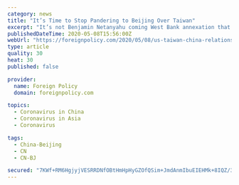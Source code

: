 ```yaml
---
category: news
title: "It’s Time to Stop Pandering to Beijing Over Taiwan"
excerpt: "It’s not Benjamin Netanyahu coming West Bank annexation that’s shocking—it’s Washington’s surprised reaction to it. Berlin’s floundering tells an ominous story about Europe’s technological leadership during the pandemic—and afterward."
publishedDateTime: 2020-05-08T15:56:00Z
webUrl: "https://foreignpolicy.com/2020/05/08/us-taiwan-china-relations-stop-pandering-coronavirus/"
type: article
quality: 30
heat: 30
published: false

provider:
  name: Foreign Policy
  domain: foreignpolicy.com

topics:
  - Coronavirus in China
  - Coronavirus in Asia
  - Coronavirus

tags:
  - China-Beijing
  - CN
  - CN-BJ

secured: "7KWf+RM6HgjyjVESRRDNfOBtHmHpHyGZOfQSim+JmdAnmIbuEIEHMk+8IQZ/3pv8C9/AkyG/bs9I5m1VH4nPp8Bay9Xm0a69PHeuWrixC26vGIU0Opf4knoM+oB7mZcF4yzSAvw23dyl/Kna9QhNAv6y5Bs3nWsL/GZ76gDpP7cR+yJvQBzU08kDQBsiFIs5NsCYVtWt0DsRqlxBv9lTYEFyCyLcFghdvA8s1ToQ+7W2ld8pOV0GBAMuUdgV9oaoq97HMKgwZCsiwnymErnIqtCjqyBEb2oyiby0VhXH/7qbk8hg8O8/9XfZfkzpi7PkJB+BmJdWiS8Wd1IdA/QWKXqWPhmnQiPX7cq+TriVFcOXk7Ah794Eo6orDldQZSYem9zErLS3+MSQ1BYb7br8tMgo3EP28sWzdH1fsJVvPLcodB9c+9bjUC+gCnfXrMubHeezCTp0UxAt29Z45zF3ywMAQ/y/e7D89nvGF5JNUuc=;LVwq3N3I1Hn9oyQ6BgfHVw=="
---
```


